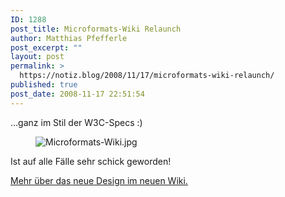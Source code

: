 ```yaml
---
ID: 1288
post_title: Microformats-Wiki Relaunch
author: Matthias Pfefferle
post_excerpt: ""
layout: post
permalink: >
  https://notiz.blog/2008/11/17/microformats-wiki-relaunch/
published: true
post_date: 2008-11-17 22:51:54
---
```

<!-- wp:paragraph -->
<p>...ganz im Stil der W3C-Specs :)</p>
<!-- /wp:paragraph -->

<!-- wp:image {"align":"center"} -->
<figure class="wp-block-image aligncenter"><img src="https://notiz.blog/wp-content/uploads/2008/11/microformats-wiki.jpg" alt="Microformats-Wiki.jpg" /></figure>
<!-- /wp:image -->

<!-- wp:paragraph -->
<p>Ist auf alle Fälle sehr schick geworden!</p>
<!-- /wp:paragraph -->

<!-- wp:paragraph -->
<p><a href="http://microformats.org/wiki/wiki-2">Mehr über das neue Design im neuen Wiki.</a></p>
<!-- /wp:paragraph -->
